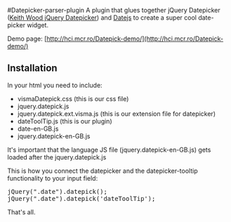 #Datepicker-parser-plugin
A plugin that glues together jQuery Datepicker ([Keith Wood jQuery Datepicker](http://keith-wood.name/datepick.html)) and [Datejs](http://www.datejs.com/)  to create a super cool date-picker widget.

Demo page: [http://hci.mcr.ro/Datepick-demo/](http://hci.mcr.ro/Datepick-demo/)

## Installation

In your html you need to include:

* vismaDatepick.css (this is our css file)
* jquery.datepick.js
* jquery.datepick.ext.visma.js (this is our extension file for datepicker)
* dateToolTip.js (this is our plugin)
* date-en-GB.js
* jquery.datepick-en-GB.js

It's important that the language JS file (jquery.datepick-en-GB.js) gets loaded after the jquery.datepick.js

This is how you connect the datepicker and the datepicker-tooltip functionality to your input field:

<pre>jQuery(".date").datepick();
jQuery(".date").datepick('dateToolTip'); 
</pre>

That's all.